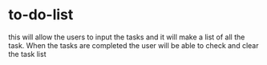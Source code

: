 # to-do-list
this will allow the users to input the tasks and it will make a list of all the task. When the tasks are completed the user will be able to check and clear the task list
